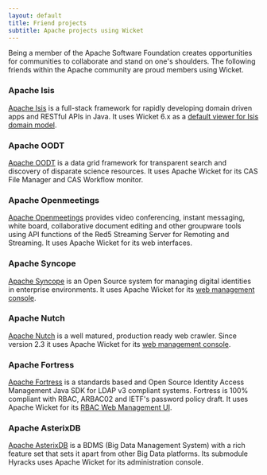 ```yaml
---
layout: default
title: Friend projects
subtitle: Apache projects using Wicket 
---
```

Being a member of the Apache Software Foundation creates opportunities
for communities to collaborate and stand on one's shoulders. The
following friends within the Apache community are proud members using
Wicket.

### Apache Isis

[Apache Isis][isis-1] is a full-stack framework for rapidly developing domain
driven apps and RESTful APIs in Java. It uses Wicket
6.x as a [default viewer for Isis domain model][isis-2].

### Apache OODT

[Apache OODT][oodt-1] is a data grid framework for transparent search
and discovery of disparate science resources. It uses Apache Wicket for
its CAS File Manager and CAS Workflow monitor.

### Apache Openmeetings

[Apache Openmeetings][openmeetings-1] provides video conferencing, instant messaging,
white board, collaborative document editing and other groupware tools
using API functions of the Red5 Streaming Server for Remoting and
Streaming. It uses Apache Wicket for its web interfaces.

### Apache Syncope

[Apache Syncope][syncope-1] is an Open Source system for managing
digital identities in enterprise environments. It uses Apache Wicket
for its [web management console][syncope-2].

### Apache Nutch

[Apache Nutch][nutch-1] is a well matured, production ready web
crawler. Since version 2.3 it uses Apache Wicket for its [web
management console][nutch-2].

### Apache Fortress

[Apache Fortress][fortress-1] is a standards based and Open Source
Identity Access Management Java SDK for LDAP v3 compliant systems.
Fortress is 100% compliant with RBAC, ARBAC02 and IETF's password
policy draft. It uses Apache Wicket for its [RBAC Web Management UI][fortress-2].

### Apache AsterixDB

[Apache AsterixDB][asterixdb-1]  is a BDMS (Big Data Management System) with a rich 
feature set that sets it apart from other Big Data platforms. Its submodule Hyracks
uses Apache Wicket for its administration console.


[isis-1]: http://isis.apache.org
[isis-2]: http://isis.apache.org/documentation.html#wicket-viewer
[oodt-1]: http://oodt.apache.org
[oodt-2]: http://oodt.apache.org/components/maven/webapp/filemgr/
[oodt-3]: http://oodt.apache.org/components/maven/webapp/workflow/
[openmeetings-1]: http://openmeetings.apache.org
[syncope-1]: https://syncope.apache.org
[syncope-2]: https://syncope.apache.org/architecture.html#The_console
[nutch-1]: https://nutch.apache.org
[nutch-2]: https://nutch.apache.org/#22-september-2014-wicket-webapp-now-part-of-nutch-2x-codebase
[fortress-1]: https://directory.apache.org/fortress/
[fortress-2]: https://directory.apache.org/fortress/overview.html
[asterixdb-1]: https://asterixdb.apache.org/

